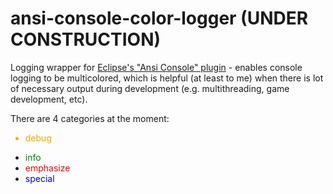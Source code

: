 # ansi-console-color-logger (UNDER CONSTRUCTION)
Logging wrapper for [Eclipse's "Ansi Console" plugin](https://mihai-nita.net/2013/06/03/eclipse-plugin-ansi-in-console/) - enables console logging to be multicolored, which is helpful (at least to me) when there is lot of necessary output during development (e.g. multithreading, game development, etc).

<p>
There are 4 categories at the moment:
<ul>
  <li style="color:orange">debug</li>
</ul>

- <span style="color:green">info</span>
- <span style="color:red">emphasize</span>
- <span style="color:blue">special</span>
</p>

